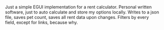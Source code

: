 Just a simple EGUI implementation for a rent calculator. Personal written software, just to auto calculate and store my options locally. Writes to a json file, saves pet count, saves all rent data upon changes. Filters by every field, except for links, because why. 
